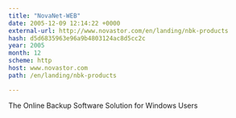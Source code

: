```yaml
---
title: "NovaNet-WEB"
date: 2005-12-09 12:14:22 +0000
external-url: http://www.novastor.com/en/landing/nbk-products
hash: d5d6835963e96a9b4803124ac8d5cc2c
year: 2005
month: 12
scheme: http
host: www.novastor.com
path: /en/landing/nbk-products

---
```


The Online Backup Software Solution for Windows Users
